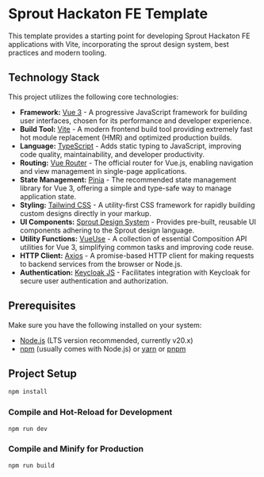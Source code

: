 # Sprout Hackaton FE Template

This template provides a starting point for developing Sprout Hackaton FE applications with Vite, incorporating the sprout design system, best practices and modern tooling.

## Technology Stack

This project utilizes the following core technologies:

- **Framework:** [Vue 3](https://vuejs.org/) - A progressive JavaScript framework for building user interfaces, chosen for its performance and developer experience.
- **Build Tool:** [Vite](https://vitejs.dev/) - A modern frontend build tool providing extremely fast hot module replacement (HMR) and optimized production builds.
- **Language:** [TypeScript](https://www.typescriptlang.org/) - Adds static typing to JavaScript, improving code quality, maintainability, and developer productivity.
- **Routing:** [Vue Router](https://router.vuejs.org/) - The official router for Vue.js, enabling navigation and view management in single-page applications.
- **State Management:** [Pinia](https://pinia.vuejs.org/) - The recommended state management library for Vue 3, offering a simple and type-safe way to manage application state.
- **Styling:** [Tailwind CSS](https://tailwindcss.com/) - A utility-first CSS framework for rapidly building custom designs directly in your markup.
- **UI Components:** [Sprout Design System](https://jolly-rock-0e7e9fa00.5.azurestaticapps.net/) - Provides pre-built, reusable UI components adhering to the Sprout design language.
- **Utility Functions:** [VueUse](https://vueuse.org/) - A collection of essential Composition API utilities for Vue 3, simplifying common tasks and improving code reuse.
- **HTTP Client:** [Axios](https://axios-http.com/) - A promise-based HTTP client for making requests to backend services from the browser or Node.js.
- **Authentication:** [Keycloak JS](https://www.keycloak.org/docs/latest/securing_apps/#_javascript_adapter) - Facilitates integration with Keycloak for secure user authentication and authorization.

## Prerequisites

Make sure you have the following installed on your system:

- [Node.js](https://nodejs.org/) (LTS version recommended, currently v20.x)
- [npm](https://www.npmjs.com/) (usually comes with Node.js) or [yarn](https://yarnpkg.com/) or [pnpm](https://pnpm.io/)


## Project Setup

```sh
npm install
```

### Compile and Hot-Reload for Development

```sh
npm run dev
```

### Compile and Minify for Production

```sh
npm run build
```
